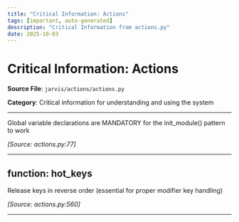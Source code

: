 ```yaml
---
title: "Critical Information: Actions"
tags: [important, auto-generated]
description: "Critical Information from actions.py"
date: 2025-10-03
---
```


# Critical Information: Actions

**Source File**: `jarvis/actions/actions.py`

**Category**: Critical information for understanding and using the system

---

<a id="general-1"></a>

Global variable declarations are MANDATORY for the init_module() pattern to work

*[Source: actions.py:77]*

---

## function: hot_keys

<a id="function:-hot_keys-1"></a>

Release keys in reverse order (essential for proper modifier key handling)

*[Source: actions.py:560]*

---
